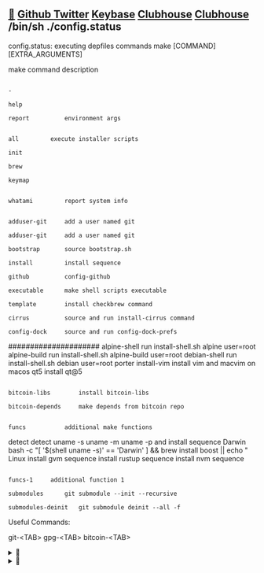 ## [🐝](https://keyserver.ubuntu.com/pks/lookup?search=randy.lee.mcmillan%40gmail.com&fingerprint=on&op=vindex) [Github ](http://github.com/randymcmillan) [Twitter](https://twitter.com/RandyMcMillan) [Keybase](https://randymcmillan.keybase.pub) [Clubhouse](https://clubhouse.com/@bitcoincore.dev) [Clubhouse](https://clubhouse.com/@bitcoin.bee) /bin/sh ./config.status
config.status: executing depfiles commands
make [COMMAND] [EXTRA_ARGUMENTS]	

 make	                                                                                        	command			description
 	
 	                                                                                            	-
 	                                                                                            	help
 	                                                                                            	report			environment args
 	
 	                                                                                            	all			execute installer scripts
 	                                                                                            	init
 	                                                                                            	brew
 	                                                                                            	keymap
 	
 	                                                                                            	whatami			report system info
 	
 	                                                                                            	adduser-git		add a user named git
 	                                                                                            	adduser-git		add a user named git
 	                                                                                            	bootstrap		source bootstrap.sh
 	                                                                                            	install		 	install sequence
 	                                                                                            	github		 	config-github
 	                                                                                            	executable		make shell scripts executable
 	                                                                                            	template		install checkbrew command
 	                                                                                            	cirrus			source and run install-cirrus command
 	                                                                                            	config-dock		source and run config-dock-prefs
 #####################
 	                                                                                            	alpine-shell		run install-shell.sh alpine user=root
 	                                                                                            	alpine-build		run install-shell.sh alpine-build user=root
 	                                                                                            	debian-shell		run install-shell.sh debian user=root
 	                                                                                            	porter
 	                                                                                            	install-vim			install vim and macvim on macos
 	                                                                                            	qt5			install qt@5
 	
 	                                                                                            	bitcoin-libs		install bitcoin-libs
 	                                                                                            	bitcoin-depends		make depends from bitcoin repo
 	
 	                                                                                            	funcs			additional make functions
 detect
 	detect uname -s uname -m uname -p and install sequence
  	Darwin
 	bash -c "[ '$(shell uname -s)' == 'Darwin' ] && brew install boost               || echo "
  	Linux
 	install gvm sequence
 	install rustup sequence
 	install nvm sequence
 	
 	                                                                                            		funcs-1		additional function 1
 	                                                                                            	submodules		git submodule --init --recursive
 	                                                                                            	submodules-deinit	git submodule deinit --all -f

Useful Commands:

git-\<TAB>
gpg-\<TAB>
bitcoin-\<TAB>


<details>
<summary>👀</summary>
<p>

```shell
seq 0 947 | (while read -r n; do bitcoin-cli gettxout \
54e48e5f5c656b26c3bca14a8c95aa583d07ebe84dde3b7dd4a78f4e4186e713 $n \
| jq -r '.scriptPubKey.asm' | awk '{ print $2 $3 $4 }'; done) | \
tr -d '\n' | cut -c 17-368600 | xxd -r -p > bitcoin.pdf
```

</p>
</details>

<details>
<summary>👀</summary>
<p>

#### Referral Links:

[![DigitalOcean Referral Badge](https://web-platforms.sfo2.digitaloceanspaces.com/WWW/Badge%202.svg)](https://www.digitalocean.com/?refcode=ae5c7d05da91&utm_campaign=Referral_Invite&utm_medium=Referral_Program&utm_source=badge)

</p>
</details>